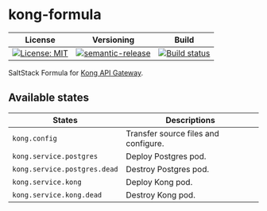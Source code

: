 # kong-formula

| License | Versioning | Build |
| ------- | ---------- | ----- |
| [![License: MIT](https://img.shields.io/badge/License-MIT-yellow.svg)](https://opensource.org/licenses/MIT) | [![semantic-release](https://img.shields.io/badge/%20%20%F0%9F%93%A6%F0%9F%9A%80-semantic--release-e10079.svg)](https://github.com/semantic-release/semantic-release) | [![Build status](https://ci.appveyor.com/api/projects/status/j6ni2kepilfnutkc/branch/master?svg=true)](https://ci.appveyor.com/project/nikAizuddin/kong-formula/branch/master) |

SaltStack Formula for [Kong API Gateway](https://github.com/Kong/kong).


## Available states

| States | Descriptions |
| ------ | ------------ |
| `kong.config` | Transfer source files and configure. |
| `kong.service.postgres` | Deploy Postgres pod. |
| `kong.service.postgres.dead` | Destroy Postgres pod. |
| `kong.service.kong` | Deploy Kong pod. |
| `kong.service.kong.dead` | Destroy Kong pod. |
